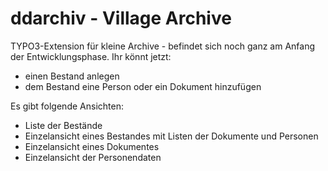 ddarchiv - Village Archive
========

TYPO3-Extension für kleine Archive - befindet sich noch ganz am Anfang der Entwicklungsphase. Ihr könnt jetzt:
<ul>
<li>einen Bestand anlegen</li>
<li>dem Bestand eine Person oder ein Dokument hinzufügen</li>
</ul>
Es gibt folgende Ansichten:
<ul>
<li>Liste der Bestände</li>
<li>Einzelansicht eines Bestandes mit Listen der Dokumente und Personen</li>
<li>Einzelansicht eines Dokumentes</li>
<li>Einzelansicht der Personendaten</li>
</ul>

